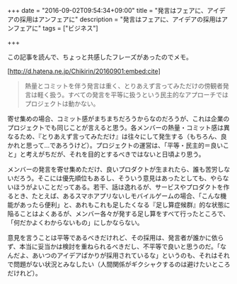 +++
date = "2016-09-02T09:54:34+09:00"
title = "発言はフェアに、アイデアの採用はアンフェアに"
description = "発言はフェアに、アイデアの採用はアンフェアに"
tags = ["ビジネス"]

+++

この記事を読んで、ちょっと共感したフレーズがあったのでメモ。

[http://d.hatena.ne.jp/Chikirin/20160901:embed:cite]

> 熱量とコミットを伴う発言は重く、とりあえず言ってみただけの傍観者発言は軽く扱う。すべての発言を平等に扱うという民主的なアプローチではプロジェクトは動かない。

寄せ集めの場合、コミット感がまちまちだろうからなのだろうが、これは企業のプロジェクトでも同じことが言えると思う。各メンバーの熱量・コミット感は異なるため、『とりあえず言ってみただけ』は往々にして発生する（もちろん、良かれと思って...であろうけど）。プロジェクトの運営は、「平等・民主的＝良いこと」と考えがちだが、それを目的とするべきではないと日頃より思う。

メンバーの発言を寄せ集めただけ、良いプロダクトが生まれたら、誰も苦労しないだろう。そこには優先順位もあるし、そういう意見はあったとしても、やらないほうがよいことだってある。若干、話は逸れるが、サービスやプロダクトを作るとき、たとえば、あるスマホアプリないしモバイルゲームの場合、「こんな機能があったら便利」と、あれもこれも足したくなる『足し算症候群』的な状態に陥ることはよくあるが、メンバー各々が発する足し算をすべて行ったところで、「何だかよくわからないもの」にしかならない。

意見を言うことは平等であるべきだけれど、その採用は、発言者が誰かに依らず、本当に妥当かは検討を重ねられるべきだし、不平等で良いと思うのだ。「なんだよ、あいつのアイデアばかりが採用されているな」というのも、それはそれで問題がない状況とみなしたい（人間関係がギクシャクするのは避けたいところだけれど）。
